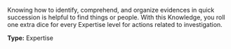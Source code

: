 Knowing how to identify, comprehend, and organize evidences in quick succession is helpful to find things or people. With this Knowledge, you roll one extra dice for every Expertise level for actions related to investigation.

__Type:__ Expertise